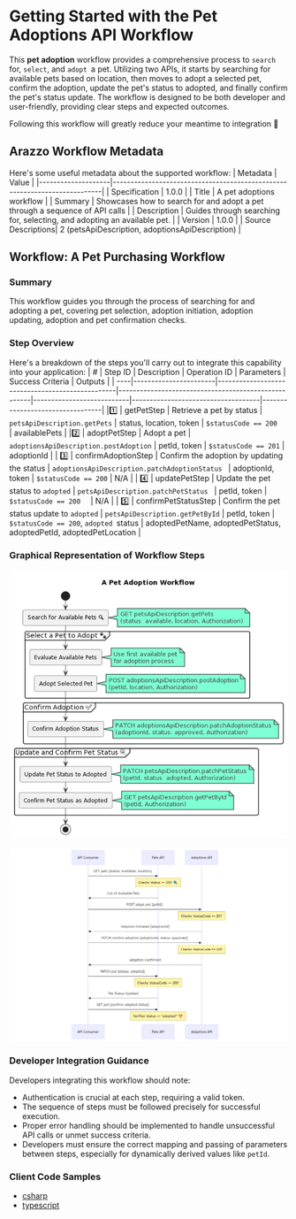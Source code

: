 # Getting Started with the Pet Adoptions API Workflow

This **pet adoption** workflow provides a comprehensive process to `search `for, `select`, and `adopt `a pet. Utilizing two APIs, it starts by searching for available pets based on location, then moves to adopt a selected pet, confirm the adoption, update the pet's status to adopted, and finally confirm the pet's status update. The workflow is designed to be both developer and user-friendly, providing clear steps and expected outcomes. 

Following this workflow will greatly reduce your meantime to integration 🚀

## Arazzo Workflow Metadata
Here's some useful metadata about the supported workflow:
| Metadata           | Value                                                                     |
|--------------------|---------------------------------------------------------------------------|
| Specification      | 1.0.0                                                         |
| Title              | A pet adoptions workflow                                                   |
| Summary            | Showcases how to search for and adopt a pet through a sequence of API calls |
| Description        | Guides through searching for, selecting, and adopting an available pet.  |
| Version            | 1.0.0                                                                     |
| Source Descriptions| 2 (petsApiDescription, adoptionsApiDescription)                           |

## Workflow: A Pet Purchasing Workflow

### Summary

This workflow guides you through the process of searching for and adopting a pet, covering pet selection, adoption initiation, adoption updating, adoption and pet confirmation checks.

### Step Overview

Here's a breakdown of the steps you'll carry out to integrate this capability into your application:
| # | Step ID               | Description                                     | Operation ID                                        | Parameters                | Success Criteria                   | Outputs                         |
| ----|-----------------------|-------------------------------------------------|-----------------------------------------------------|---------------------------|------------------------------------|---------------------------------|
|1️⃣ | getPetStep            | Retrieve a pet by status                        | `petsApiDescription.getPets`                          | status, location, token   | `$statusCode == 200  `               | availablePets                   |
|2️⃣ | adoptPetStep          | Adopt a pet                                     | `adoptionsApiDescription.postAdoption`                | petId, token              | `$statusCode == 201`                 | adoptionId                      |
| 3️⃣ | confirmAdoptionStep   | Confirm the adoption by updating the status     | `adoptionsApiDescription.patchAdoptionStatus `        | adoptionId, token         | `$statusCode == 200`                 | N/A                             |
| 4️⃣ | updatePetStep         | Update the pet status to `adopted`              | `petsApiDescription.patchPetStatus `                  | petId, token              | `$statusCode == 200  `               | N/A                             |
| 5️⃣ | confirmPetStatusStep  | Confirm the pet status update to `adopted`      | `petsApiDescription.getPetById`                       | petId, token              | `$statusCode == 200`, `adopted `status | adoptedPetName, adoptedPetStatus, adoptedPetId, adoptedPetLocation |


### Graphical Representation of Workflow Steps

![Arazzo-PlantUML.png](./images/embedded/Arazzo-PlantUML.png) 

![Arazzo-Mermaid.png](./images/embedded/Arazzo-Mermaid.png)

### Developer Integration Guidance

Developers integrating this workflow should note:

* Authentication is crucial at each step, requiring a valid token.
* The sequence of steps must be followed precisely for successful execution.
* Proper error handling should be implemented to handle unsuccessful API calls or unmet success criteria.
* Developers must ensure the correct mapping and passing of parameters between steps, especially for dynamically derived values like `petId`.

### Client Code Samples

- [csharp](./client-code-csharp)
- [typescript](./client-code-typescript)